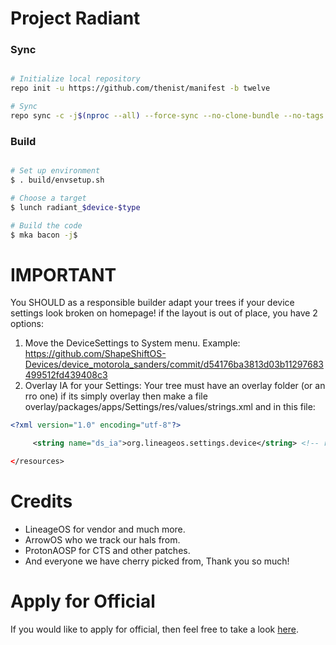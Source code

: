 # Project Radiant #

### Sync ###

```bash

# Initialize local repository
repo init -u https://github.com/thenist/manifest -b twelve

# Sync
repo sync -c -j$(nproc --all) --force-sync --no-clone-bundle --no-tags -v
```

### Build ###

```bash

# Set up environment
$ . build/envsetup.sh

# Choose a target
$ lunch radiant_$device-$type

# Build the code
$ mka bacon -j$
```

# IMPORTANT
You SHOULD as a responsible builder adapt your trees if your device settings look broken on homepage! if the layout is out of place, you have 2 options:
1. Move the DeviceSettings to System menu. Example: https://github.com/ShapeShiftOS-Devices/device_motorola_sanders/commit/d54176ba3813d03b11297683499512fd439408c3
2. Overlay IA for your Settings: Your tree must have an overlay folder (or an rro one) if its simply overlay then make a file overlay/packages/apps/Settings/res/values/strings.xml and in this file:

```xml
<?xml version="1.0" encoding="utf-8"?>

     <string name="ds_ia">org.lineageos.settings.device</string> <!-- replace with your IA key -->

</resources>
```

# Credits
* LineageOS for vendor and much more.
* ArrowOS who we track our hals from.
* ProtonAOSP for CTS and other patches.
* And everyone we have cherry picked from, Thank you so much! 

# Apply for Official # 
If you would like to apply for official, then feel free to take a look [here](https://github.com/ProjectRadiant/official_devices).
